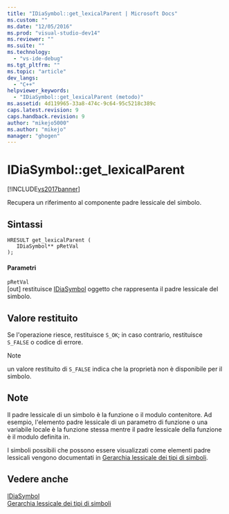 ```yaml
---
title: "IDiaSymbol::get_lexicalParent | Microsoft Docs"
ms.custom: ""
ms.date: "12/05/2016"
ms.prod: "visual-studio-dev14"
ms.reviewer: ""
ms.suite: ""
ms.technology: 
  - "vs-ide-debug"
ms.tgt_pltfrm: ""
ms.topic: "article"
dev_langs: 
  - "C++"
helpviewer_keywords: 
  - "IDiaSymbol::get_lexicalParent (metodo)"
ms.assetid: 4d119965-33a8-474c-9c64-95c5218c389c
caps.latest.revision: 9
caps.handback.revision: 9
author: "mikejo5000"
ms.author: "mikejo"
manager: "ghogen"
---
```

# IDiaSymbol::get_lexicalParent
[!INCLUDE[vs2017banner](../../code-quality/includes/vs2017banner.md)]

Recupera un riferimento al componente padre lessicale del simbolo.  
  
## Sintassi  
  
```cpp#  
HRESULT get_lexicalParent (   
   IDiaSymbol** pRetVal  
);  
```  
  
#### Parametri  
 `pRetVal`  
 \[out\]  restituisce [IDiaSymbol](../../debugger/debug-interface-access/idiasymbol.md) oggetto che rappresenta il padre lessicale del simbolo.  
  
## Valore restituito  
 Se l'operazione riesce, restituisce `S_OK`; in caso contrario, restituisce  `S_FALSE` o codice di errore.  
  
> [!NOTE]
>  un valore restituito di `S_FALSE` indica che la proprietà non è disponibile per il simbolo.  
  
## Note  
 Il padre lessicale di un simbolo è la funzione o il modulo contenitore.  Ad esempio, l'elemento padre lessicale di un parametro di funzione o una variabile locale è la funzione stessa mentre il padre lessicale della funzione è il modulo definita in.  
  
 I simboli possibili che possono essere visualizzati come elementi padre lessicali vengono documentati in [Gerarchia lessicale dei tipi di simboli](../../debugger/debug-interface-access/lexical-hierarchy-of-symbol-types.md).  
  
## Vedere anche  
 [IDiaSymbol](../../debugger/debug-interface-access/idiasymbol.md)   
 [Gerarchia lessicale dei tipi di simboli](../../debugger/debug-interface-access/lexical-hierarchy-of-symbol-types.md)